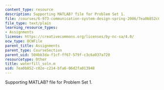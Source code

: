 ```yaml
---
content_type: resource
description: Supporting MATLAB? file for Problem Set 1.
file: /courses/6-973-communication-system-design-spring-2006/7ea0b852c02ec214bfa606d2fa013948_waterfill_soln.m
file_type: text/plain
learning_resource_types:
- Assignments
license: https://creativecommons.org/licenses/by-nc-sa/4.0/
ocw_type: OCWFile
parent_title: Assignments
parent_type: CourseSection
parent_uid: 504bb3da-f1cf-ff67-579f-c3c6a037a720
resourcetype: Other
title: waterfill_soln.m
uid: 7ea0b852-c02e-c214-bfa6-06d2fa013948
---
```

Supporting MATLAB? file for Problem Set 1.